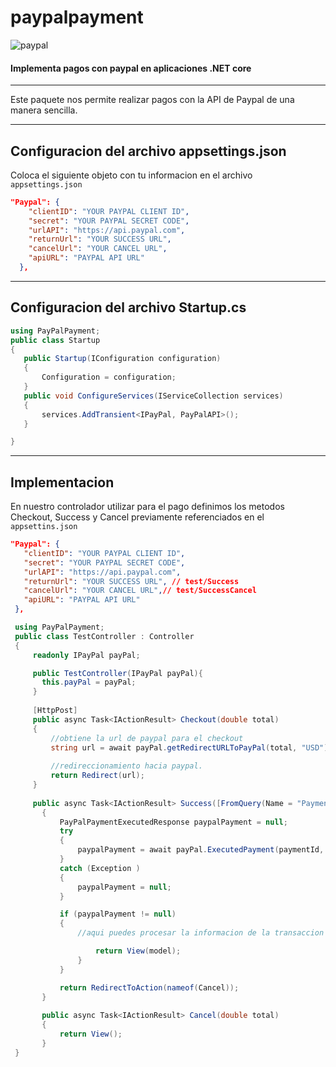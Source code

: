# paypalpayment

![paypal](https://www.pngkey.com/png/full/395-3955460_-paypal-chad-hurley-paypal-logo.png)

#### Implementa pagos con paypal en aplicaciones .NET core
___

Este paquete nos permite realizar pagos con la API de Paypal de una manera sencilla.

___

## Configuracion del archivo appsettings.json

Coloca el siguiente objeto con tu informacion en el archivo `appsettings.json`

```json
"Paypal": {
    "clientID": "YOUR PAYPAL CLIENT ID",
    "secret": "YOUR PAYPAL SECRET CODE",
    "urlAPI": "https://api.paypal.com",
    "returnUrl": "YOUR SUCCESS URL",
    "cancelUrl": "YOUR CANCEL URL",
    "apiURL": "PAYPAL API URL"
  },
  ```
  
  
 ---
 
 ## Configuracion del archivo Startup.cs
 
 ```C#
 using PayPalPayment;
 public class Startup
{
    public Startup(IConfiguration configuration)
    {
        Configuration = configuration;
    }
    public void ConfigureServices(IServiceCollection services)
    {
        services.AddTransient<IPayPal, PayPalAPI>();
    }

 } 
 ```
 ---
 
 ## Implementacion
 
 En nuestro controlador utilizar para el pago definimos los metodos Checkout, Success y Cancel previamente referenciados en el `appsettins.json`
 
 ```json
"Paypal": {
    "clientID": "YOUR PAYPAL CLIENT ID",
    "secret": "YOUR PAYPAL SECRET CODE",
    "urlAPI": "https://api.paypal.com",
    "returnUrl": "YOUR SUCCESS URL", // test/Success
    "cancelUrl": "YOUR CANCEL URL",// test/SuccessCancel
    "apiURL": "PAYPAL API URL"
  },
  ```
 
 ```C#
  using PayPalPayment;
  public class TestController : Controller
  {
      readonly IPayPal payPal;

      public TestController(IPayPal payPal){
        this.payPal = payPal;
      }
      
      [HttpPost]
      public async Task<IActionResult> Checkout(double total)
      {
          //obtiene la url de paypal para el checkout
          string url = await payPal.getRedirectURLToPayPal(total, "USD");
          
          //redireccionamiento hacia paypal.
          return Redirect(url);
      }
      
      public async Task<IActionResult> Success([FromQuery(Name = "PaymentId")] string paymentId, [FromQuery(Name = "PayerID")] string payerID)
        {
            PayPalPaymentExecutedResponse paypalPayment = null;
            try
            {
                paypalPayment = await payPal.ExecutedPayment(paymentId, payerID);
            }
            catch (Exception )
            {
                paypalPayment = null;
            }

            if (paypalPayment != null)
            {
                //aqui puedes procesar la informacion de la transaccion que se obtiene en el objeto  paypalPayment y guardarla en tu base de datos

                    return View(model);
                }
            }

            return RedirectToAction(nameof(Cancel));
        }
        
        public async Task<IActionResult> Cancel(double total)
        {
            return View();
        }
  }
 ```
    


